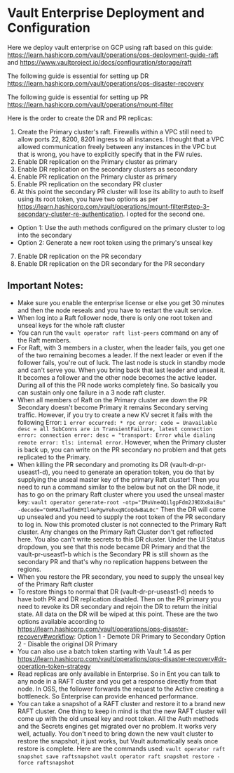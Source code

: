 # Vault Enterprise Deployment and Configuration

Here we deploy vault enterprise on GCP using raft based on this guide:
https://learn.hashicorp.com/vault/operations/ops-deployment-guide-raft
and https://www.vaultproject.io/docs/configuration/storage/raft

The following guide is essential for setting up DR
https://learn.hashicorp.com/vault/operations/ops-disaster-recovery

The following guide is essential for setting up PR
https://learn.hashicorp.com/vault/operations/mount-filter

Here is the order to create the DR and PR replicas:
1. Create the Primary cluster's raft. Firewalls within a VPC still need to allow ports 22, 8200, 8201 ingress to all instances. I thought that a VPC allowed communication freely between any instances in the VPC but that is wrong, you have to explicitly specify that in the FW rules.
2. Enable DR replication on the Primary cluster as primary
3. Enable DR replication on the secondary clusters as secondary
4. Enable PR replication on the Primary cluster as primary
5. Enable PR replication on the secondary PR cluster
6. At this point the secondary PR cluster will lose its ability to auth to itself using its root token, you have two options as per https://learn.hashicorp.com/vault/operations/mount-filter#step-3-secondary-cluster-re-authentication. I opted for the second one.
  - Option 1: Use the auth methods configured on the primary cluster to log into the secondary
  - Option 2: Generate a new root token using the primary's unseal key
7. Enable DR replication on the PR secondary
8. Enable DR replication on the DR secondary for the PR secondary

## Important Notes:
- Make sure you enable the enterprise license or else you get 30 minutes and then the node reseals and you have to restart the vault service.
- When log into a Raft follower node, there is only one root token and unseal keys for the whole raft cluster
- You can run the `vault operator raft list-peers` command on any of the Raft members.
- For Raft, with 3 members in a cluster, when the leader fails, you get one of the two remaining becomes a leader. If the next leader or even if the follower fails, you're out of luck. The last node is stuck in standby mode and can't serve you. When you bring back that last leader and unseal it. It becomes a follower and the other node becomes the active leader. During all of this the PR node works completely fine. So basically you can sustain only one failure in a 3 node raft cluster.
- When all members of Raft on the Primary cluster are down the PR Secondary doesn't become Primary it remains Secondary serving traffic. However, if you try to create a new KV secret it fails with the following Error: `1 error occurred: * rpc error: code = Unavailable desc = all SubConns are in TransientFailure, latest connection error: connection error: desc = "transport: Error while dialing remote error: tls: internal error`. However, when the Primary cluster is back up, you can write on the PR secondary no problem and that gets replicated to the Primary.
- When killing the PR secondary and promoting its DR (vault-dr-pr-useast1-d), you need to generate an operation token, you do that by supplying the unseal master key of the primary Raft cluster! Then you need to run a command similar to the below but not on the DR node, it has to go on the primary Raft cluster where you used the unseal master key: `vault operator generate-root -otp="IMuVne4QilgpFdm2J9DXx8aiBu" -decode="OmMAJlwdfmEMIl4ePgwYehxqNCoQdwBaL0c"` Then the DR will come up unsealed and you need to supply the root token of the PR secondary to log in. Now this promoted cluster is not connected to the Primary Raft cluster. Any changes on the Primary Raft Cluster don't get reflected here. You also can't write secrets to this DR cluster. Under the UI Status dropdown, you see that this node became DR Primary and that the vault-pr-useast1-b which is the Secondary PR is still shown as the secondary PR and that's why no replication happens between the regions.
- When you restore the PR secondary, you need to supply the unseal key of the Primary Raft cluster
- To restore things to normal that DR (vault-dr-pr-useast1-d) needs to have both PR and DR replication disabled. Then on the PR primary you need to revoke its DR secondary and rejoin the DR to return the initial state. All data on the DR will be wiped at this point. These are the two options available according to https://learn.hashicorp.com/vault/operations/ops-disaster-recovery#workflow:
Option 1 - Demote DR Primary to Secondary
Option 2 - Disable the original DR Primary
- You can also use a batch token starting with Vault 1.4 as per https://learn.hashicorp.com/vault/operations/ops-disaster-recovery#dr-operation-token-strategy
- Read replicas are only available in Enterprise. So in Ent you can talk to any node in a RAFT cluster and you get a response directly from that node. In OSS, the follower forwards the request to the Active creating a bottleneck. So Enterprise can provide enhanced performance.
- You can take a snapshot of a RAFT cluster and restore it to a brand new RAFT cluster. One thing to keep in mind is that the new RAFT cluster will come up with the old unseal key and root token. All the Auth methods and the Secrets engines get migrated over no problem. It works very well, actually. You don't need to bring down the new vault cluster to restore the snapshot, it just works, but Vault automatically seals once restore is complete. Here are the commands used:
`vault operator raft snapshot save raftsnapshot`
`vault operator raft snapshot restore -force raftsnapshot`